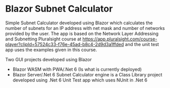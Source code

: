 # Blazor Subnet Calculator

Simple Subnet Calculator developed using Blazor which calculates the number of subnets for an IP address with net mask and number of networks provided by the user.  The app is based on the Network Layer Addressing and Subnetting Pluralsight course at https://app.pluralsight.com/course-player?clipId=57524c33-f76e-45ad-b8c4-2d9d3a1ffded and the unit test app uses the examples given in this course.

Two GUI projects developed using Blazor
  * Blazor WASM with PWA/.Net 6 (Is what is currently deployed)
  * Blazor Server/.Net 6
Subnet Calculator engine is a Class Library project developed using .Net 6
Unit Test app which uses NUnit in .Net 6
